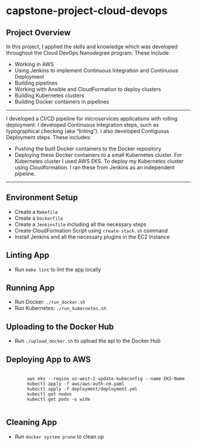 # capstone-project-cloud-devops

<h2>Project Overview</h2>

<p> In this project, I applied the skills and knowledge which was developed throughout the Cloud DevOps Nanodegree program. These include:</p>

<ul>
	<li>Working in AWS</li>
	<li>Using Jenkins to implement Continuous Integration and Continuous Deployment</li>
	<li>Building pipelines</li>
	<li>Working with Ansible and CloudFormation to deploy clusters</li>
	<li>Building Kubernetes clusters</li>
	<li>Building Docker containers in pipelines</li>
</ul>

***

<p>I developed a CI/CD pipeline for microservices applications with rolling deployment. I developed Continuous Integration steps, such as typographical checking (aka “linting”). I also developed Contiguous Deployment steps. These includes:</p>

<ul>
	<li>Pushing the built Docker containers to the Docker repository</li>
	<li>Deploying these Docker containers to a small Kubernetes cluster. For Kubernetes cluster I used AWS EKS. To deploy my Kubernetes cluster using Cloudformation. I ran these from Jenkins as an independent pipeline.</li>
</ul>

***

<h2>Environment Setup</h2>

<ul>
  <li>Create a <code>Makefile</code></li>
  <li>Create a <code>Dockerfile</code></li>
  <li>Create a <code>Jenkinsfile</code> including all the necessary steps</li>
  <li>Create CloudFormation Script using <code>create-stack.sh</code> command</li>
  <li>Install Jenkins and all the necessary plugins in the EC2 Instance</li>
</ul>

<h2>Linting App</h2>

<ul>
  <li>Run <code>make lint</code> to lint the app locally</li>
</ul>

<h2>Running App</h2>

<ul>
  <li>Run Docker: <code>./run_docker.sh</code></li>
  <li>Run Kubernetes: <code>./run_kubernetes.sh</code></li>
</ul>

<h2>Uploading to the Docker Hub</h2>

<ul>
  <li>Run <code>./upload_docker.sh</code> to upload the api to the Docker Hub</li>
</ul>

<h2>Deploying App to AWS</h2>

<pre>
	<code>
  		aws eks --region us-west-2 update-kubeconfig --name EKS-Name
  		kubectl apply -f aws/aws-auth-cm.yaml
  		kubectl apply -f deployment/deployment.yml
  		kubectl get nodes
  		kubectl get pods -o wide
	</code>
</pre>

<h2>Cleaning App</h2>

<ul>
  <li>Run <code>docker system prune</code> to clean up </li>
</ul>
